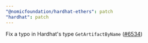 ```yaml
---
"@nomicfoundation/hardhat-ethers": patch
"hardhat": patch
---
```


Fix a typo in Hardhat's type `GetArtifactByName` ([#6534](https://github.com/NomicFoundation/hardhat/pull/6534))
